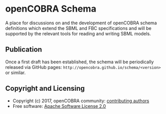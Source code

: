 # openCOBRA Schema

A place for discussions on and the development of openCOBRA schema definitions which extend the SBML and FBC specifications and
will be supported by the relevant tools for reading and writing SBML models.

## Publication

Once a first draft has been established, the schema will be periodically 
released via GitHub pages: `http://opencobra.github.io/schema/<version>` or similar.

## Copyright and Licensing

*  Copyright (c) 2017, openCOBRA community: [contributing authors](AUTHORS.md)
*  Free software: [Apache Software License 2.0](LICENSE)
